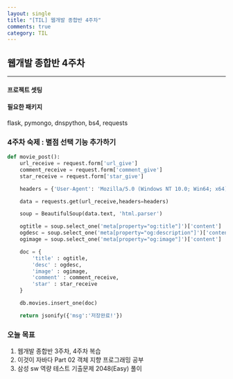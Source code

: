 ```yaml
---
layout: single
title: "[TIL] 웹개발 종합반 4주차"
comments: true
category: TIL
---
```


## 웹개발 종합반 4주차

---

####  프로젝트 셋팅 <br>

####  필요한 패키지 <br>
flask, pymongo, dnspython, bs4, requests

### 4주차 숙제 : 별점 선택 기능 추가하기
```python
def movie_post():
    url_receive = request.form['url_give']
    comment_receive = request.form['comment_give']
    star_receive = request.form['star_give']

    headers = {'User-Agent': 'Mozilla/5.0 (Windows NT 10.0; Win64; x64)AppleWebKit/537.36 (KHTML, like Gecko) Chrome/73.0.3683.86 Safari/537.36'}

    data = requests.get(url_receive,headers=headers)

    soup = BeautifulSoup(data.text, 'html.parser')

    ogtitle = soup.select_one('meta[property="og:title"]')['content']
    ogdesc = soup.select_one('meta[property="og:description"]')['content']
    ogimage = soup.select_one('meta[property="og:image"]')['content']

    doc = {
        'title' : ogtitle,
        'desc' : ogdesc,
        'image' : ogimage,
        'comment' : comment_receive,
        'star' : star_receive
    }

    db.movies.insert_one(doc)

    return jsonify({'msg':'저장완료!'})
```

### 오늘 목표
1. 웹개발 종합반 3주차, 4주차 복습
2. 이것이 자바다 Part 02 객체 지향 프로그래밍 공부
3. 삼성 sw 역량 테스트 기출문제 2048(Easy) 풀이